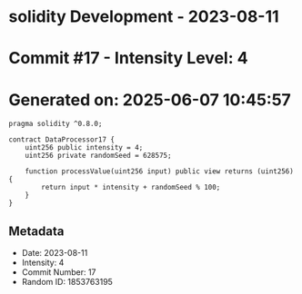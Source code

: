 ﻿# solidity Development - 2023-08-11
# Commit #17 - Intensity Level: 4
# Generated on: 2025-06-07 10:45:57
```solidity
pragma solidity ^0.8.0;

contract DataProcessor17 {
    uint256 public intensity = 4;
    uint256 private randomSeed = 628575;

    function processValue(uint256 input) public view returns (uint256) {
        return input * intensity + randomSeed % 100;
    }
}
```
## Metadata
- Date: 2023-08-11
- Intensity: 4
- Commit Number: 17
- Random ID: 1853763195
